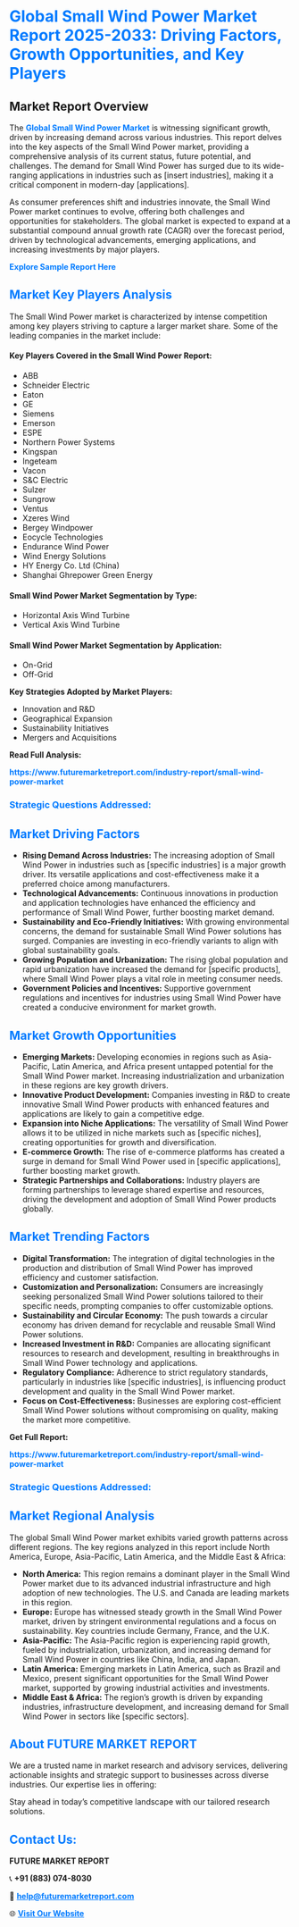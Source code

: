 <h1 style="color: #007BFF;">Global Small Wind Power Market Report 2025-2033: Driving Factors, Growth Opportunities, and Key Players</h1>

<section id="overview">
<h2>Market Report Overview</h2>
<p>The <a href="https://www.futuremarketreport.com/industry-report/small-wind-power-market" style="color: #007BFF; text-decoration: none;"><strong>Global Small Wind Power Market</strong></a> is witnessing significant growth, driven by increasing demand across various industries. This report delves into the key aspects of the Small Wind Power market, providing a comprehensive analysis of its current status, future potential, and challenges. The demand for Small Wind Power has surged due to its wide-ranging applications in industries such as [insert industries], making it a critical component in modern-day [applications].</p>
<p>As consumer preferences shift and industries innovate, the Small Wind Power market continues to evolve, offering both challenges and opportunities for stakeholders. The global market is expected to expand at a substantial compound annual growth rate (CAGR) over the forecast period, driven by technological advancements, emerging applications, and increasing investments by major players.</p>
</section>

<section id="overview">
<p><a href="https://www.futuremarketreport.com/request-sample/reportId=84481" style="color: #007BFF; text-decoration: none;"><strong>Explore Sample Report Here</strong></a></p>
</section>

<section id="key-players">
<h2 style="color: #007BFF;">Market Key Players Analysis</h2>
<p>The Small Wind Power market is characterized by intense competition among key players striving to capture a larger market share. Some of the leading companies in the market include:</p>
<h4>Key Players Covered in the Small Wind Power Report:</h4>
<ul><li>ABB</li><li>Schneider Electric</li><li>Eaton</li><li>GE</li><li>Siemens</li><li>Emerson</li><li>ESPE</li><li>Northern Power Systems</li><li>Kingspan</li><li>Ingeteam</li><li>Vacon</li><li>S&amp;C Electric</li><li>Sulzer</li><li>Sungrow</li><li>Ventus</li><li>Xzeres Wind</li><li>Bergey Windpower</li><li>Eocycle Technologies</li><li>Endurance Wind Power</li><li>Wind Energy Solutions</li><li>HY Energy Co. Ltd (China)</li><li>Shanghai Ghrepower Green Energy</li></ul>
<h4>Small Wind Power Market Segmentation by Type:</h4>
<ul><li>Horizontal Axis Wind Turbine</li><li>Vertical Axis Wind Turbine</li></ul>

<h4>Small Wind Power Market Segmentation by Application:</h4>
<ul><li>On-Grid</li><li>Off-Grid</li></ul>
<p><strong>Key Strategies Adopted by Market Players:</strong></p>
<ul>
<li>Innovation and R&D</li>
<li>Geographical Expansion</li>
<li>Sustainability Initiatives</li>
<li>Mergers and Acquisitions</li>
</ul>
</section>

<section>
<p><strong>Read Full Analysis: </strong></p><a href="https://www.futuremarketreport.com/industry-report/small-wind-power-market" style="color: #007BFF; text-decoration: none;"><strong>https://www.futuremarketreport.com/industry-report/small-wind-power-market</strong></a>
<h3 style="color: #007BFF;">Strategic Questions Addressed:</h3>
</section>

<section id="driving-factors">
<h2 style="color: #007BFF;">Market Driving Factors</h2>
<ul>
<li><strong>Rising Demand Across Industries:</strong> The increasing adoption of Small Wind Power in industries such as [specific industries] is a major growth driver. Its versatile applications and cost-effectiveness make it a preferred choice among manufacturers.</li>
<li><strong>Technological Advancements:</strong> Continuous innovations in production and application technologies have enhanced the efficiency and performance of Small Wind Power, further boosting market demand.</li>
<li><strong>Sustainability and Eco-Friendly Initiatives:</strong> With growing environmental concerns, the demand for sustainable Small Wind Power solutions has surged. Companies are investing in eco-friendly variants to align with global sustainability goals.</li>
<li><strong>Growing Population and Urbanization:</strong> The rising global population and rapid urbanization have increased the demand for [specific products], where Small Wind Power plays a vital role in meeting consumer needs.</li>
<li><strong>Government Policies and Incentives:</strong> Supportive government regulations and incentives for industries using Small Wind Power have created a conducive environment for market growth.</li>
</ul>
</section>

<section id="growth-opportunities">
<h2 style="color: #007BFF;">Market Growth Opportunities</h2>
<ul>
<li><strong>Emerging Markets:</strong> Developing economies in regions such as Asia-Pacific, Latin America, and Africa present untapped potential for the Small Wind Power market. Increasing industrialization and urbanization in these regions are key growth drivers.</li>
<li><strong>Innovative Product Development:</strong> Companies investing in R&D to create innovative Small Wind Power products with enhanced features and applications are likely to gain a competitive edge.</li>
<li><strong>Expansion into Niche Applications:</strong> The versatility of Small Wind Power allows it to be utilized in niche markets such as [specific niches], creating opportunities for growth and diversification.</li>
<li><strong>E-commerce Growth:</strong> The rise of e-commerce platforms has created a surge in demand for Small Wind Power used in [specific applications], further boosting market growth.</li>
<li><strong>Strategic Partnerships and Collaborations:</strong> Industry players are forming partnerships to leverage shared expertise and resources, driving the development and adoption of Small Wind Power products globally.</li>
</ul>
</section>

<section id="trending-factors">
<h2 style="color: #007BFF;">Market Trending Factors</h2>
<ul>
<li><strong>Digital Transformation:</strong> The integration of digital technologies in the production and distribution of Small Wind Power has improved efficiency and customer satisfaction.</li>
<li><strong>Customization and Personalization:</strong> Consumers are increasingly seeking personalized Small Wind Power solutions tailored to their specific needs, prompting companies to offer customizable options.</li>
<li><strong>Sustainability and Circular Economy:</strong> The push towards a circular economy has driven demand for recyclable and reusable Small Wind Power solutions.</li>
<li><strong>Increased Investment in R&D:</strong> Companies are allocating significant resources to research and development, resulting in breakthroughs in Small Wind Power technology and applications.</li>
<li><strong>Regulatory Compliance:</strong> Adherence to strict regulatory standards, particularly in industries like [specific industries], is influencing product development and quality in the Small Wind Power market.</li>
<li><strong>Focus on Cost-Effectiveness:</strong> Businesses are exploring cost-efficient Small Wind Power solutions without compromising on quality, making the market more competitive.</li>
</ul>
</section>

<section>
<p><strong>Get Full Report: </strong></p><a href="https://www.futuremarketreport.com/industry-report/small-wind-power-market" style="color: #007BFF; text-decoration: none;"><strong>https://www.futuremarketreport.com/industry-report/small-wind-power-market</strong></a>
<h3 style="color: #007BFF;">Strategic Questions Addressed:</h3>
</section>


<section id="regional-analysis">
<h2 style="color: #007BFF;">Market Regional Analysis</h2>
<p>The global Small Wind Power market exhibits varied growth patterns across different regions. The key regions analyzed in this report include North America, Europe, Asia-Pacific, Latin America, and the Middle East & Africa:</p>
<ul>
<li><strong>North America:</strong> This region remains a dominant player in the Small Wind Power market due to its advanced industrial infrastructure and high adoption of new technologies. The U.S. and Canada are leading markets in this region.</li>
<li><strong>Europe:</strong> Europe has witnessed steady growth in the Small Wind Power market, driven by stringent environmental regulations and a focus on sustainability. Key countries include Germany, France, and the U.K.</li>
<li><strong>Asia-Pacific:</strong> The Asia-Pacific region is experiencing rapid growth, fueled by industrialization, urbanization, and increasing demand for Small Wind Power in countries like China, India, and Japan.</li>
<li><strong>Latin America:</strong> Emerging markets in Latin America, such as Brazil and Mexico, present significant opportunities for the Small Wind Power market, supported by growing industrial activities and investments.</li>
<li><strong>Middle East & Africa:</strong> The region’s growth is driven by expanding industries, infrastructure development, and increasing demand for Small Wind Power in sectors like [specific sectors].</li>
</ul>
</section>

<footer>
<h2 style="color: #007BFF;">About FUTURE MARKET REPORT</h2>
<p>We are a trusted name in market research and advisory services, delivering actionable insights and strategic support to businesses across diverse industries. Our expertise lies in offering:</p>

<p>Stay ahead in today’s competitive landscape with our tailored research solutions.</p>

<h2 style="color: #007BFF;">Contact Us:</h2>
<p><strong>FUTURE MARKET REPORT</strong></p>
<p>📞 <strong>+91 (883) 074-8030</strong></p>
<p>📧 <strong><a href="mailto:help@futuremarketreport.com" style="color: #007BFF;">help@futuremarketreport.com</a></strong></p>
<p>🌐 <strong><a href="https://www.futuremarketreport.com/" style="color: #007BFF;">Visit Our Website</a></strong></p>
</footer>